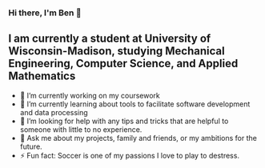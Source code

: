 ### Hi there, I'm Ben 👋

## I am currently a student at University of Wisconsin-Madison, studying Mechanical Engineering, Computer Science, and Applied Mathematics

<!--
**BWurster/BWurster** is a ✨ _special_ ✨ repository because its `README.md` (this file) appears on your GitHub profile.
-->

- 🔭 I’m currently working on my coursework
- 🌱 I’m currently learning about tools to facilitate software development and data processing
- 🤔 I’m looking for help with any tips and tricks that are helpful to someone with little to no experience.
- 💬 Ask me about my projects, family and friends, or my ambitions for the future.
- ⚡ Fun fact: Soccer is one of my passions I love to play to destress.